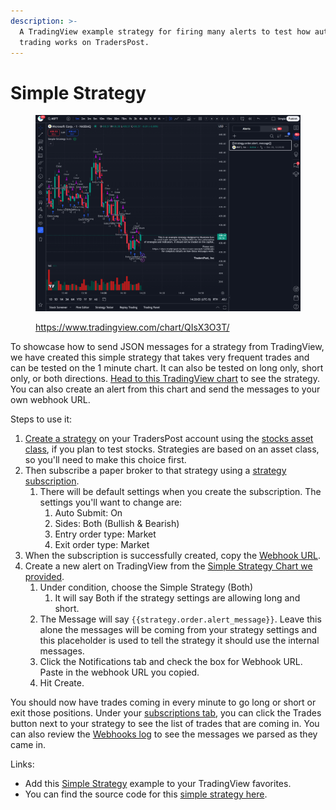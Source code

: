 ```yaml
---
description: >-
  A TradingView example strategy for firing many alerts to test how automated
  trading works on TradersPost.
---
```


# Simple Strategy

<figure><img src="../../.gitbook/assets/image (11).png" alt=""><figcaption><p><a href="https://www.tradingview.com/chart/QIsX3O3T/">https://www.tradingview.com/chart/QIsX3O3T/</a></p></figcaption></figure>

To showcase how to send JSON messages for a strategy from TradingView, we have created this simple strategy that takes very frequent trades and can be tested on the 1 minute chart. It can also be tested on long only, short only, or both directions. [Head to this TradingView chart](https://www.tradingview.com/chart/QIsX3O3T/) to see the strategy. You can also create an alert from this chart and send the messages to your own webhook URL.

Steps to use it:

1. [Create a strategy](../../core-concepts/strategies.md) on your TradersPost account using the [stocks asset class](../../assets/stocks.md), if you plan to test stocks. Strategies are based on an asset class, so you'll need to make this choice first.
2. Then subscribe a paper broker to that strategy using a [strategy subscription](../../core-concepts/subscriptions.md).
   1. There will be default settings when you create the subscription. The settings you'll want to change are:
      1. Auto Submit: On
      2. Sides: Both (Bullish & Bearish)
      3. Entry order type: Market
      4. Exit order type: Market
3. When the subscription is successfully created, copy the [Webhook URL](../../core-concepts/webhooks.md).
4. Create a new alert on TradingView from the [Simple Strategy Chart we provided](https://www.tradingview.com/chart/QIsX3O3T/).
   1. Under condition, choose the Simple Strategy (Both)
      1. It will say Both if the strategy settings are allowing long and short.
   2. The Message will say `{{strategy.order.alert_message}}`. Leave this alone the messages will be coming from your strategy settings and this placeholder is used to tell the strategy it should use the internal messages.
   3. Click the Notifications tab and check the box for Webhook URL. Paste in the webhook URL you copied.
   4. Hit Create.

You should now have trades coming in every minute to go long or short or exit those positions. Under your [subscriptions tab](https://app.traderspost.io/app/trading/strategies/subscriptions), you can click the Trades button next to your strategy to see the list of trades that are coming in. You can also review the [Webhooks log](https://app.traderspost.io/app/trading/webhooks) to see the messages we parsed as they came in.

Links:

* Add this [Simple Strategy](https://www.tradingview.com/script/Wq1r6KLV-Simple-Strategy/) example to your TradingView favorites.
* You can find the source code for this [simple strategy here](https://raw.githubusercontent.com/TradersPost/pinescript/refs/heads/master/strategies/Simple%20Strategy.pine).
